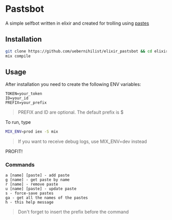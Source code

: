 # Pastsbot

A simple selfbot written in elixir and created for trolling using [pastes](https://copypastatext.com/)

## Installation

```sh
git clone https://github.com/uebernihilist/elixir_pastsbot && cd elixir_pastsbot
mix compile
```

## Usage

After installation you need to create the following ENV variables:

``` text
TOKEN=your_token
ID=your_id
PREFIX=your_prefix
```

> PREFIX and ID are optional.
> The default prefix is $

To run, type

``` sh
MIX_ENV=prod iex -S mix
```

> If you want to receive debug logs, use MIX_ENV=dev instead

PROFIT!

### Commands

``` text
a [name] [paste] - add paste
g [name] - get paste by name
r [name] - remove paste
u [name] [paste] - update paste
s - force-save pastes
ga - get all the names of the pastes
h - this help message
```

> Don't forget to insert the prefix before the command
